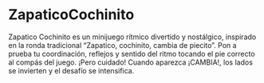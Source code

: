 # ZapaticoCochinito
Zapatico Cochinito es un minijuego rítmico divertido y nostálgico, inspirado en la ronda tradicional “Zapatico, cochinito, cambia de piecito”. Pon a prueba tu coordinación, reflejos y sentido del ritmo tocando el pie correcto al compás del juego. ¡Pero cuidado! Cuando aparezca ¡CAMBIA!, los lados se invierten y el desafío se intensifica. 
